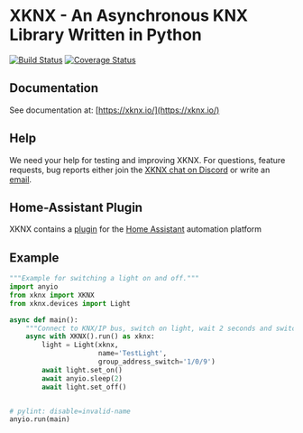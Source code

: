 XKNX - An Asynchronous KNX Library Written in Python
====================================================

[![Build Status](https://travis-ci.org/XKNX/xknx.svg?branch=master)](https://travis-ci.org/XKNX/xknx)
[![Coverage Status](https://coveralls.io/repos/github/XKNX/xknx/badge.svg?branch=master)](https://coveralls.io/github/XKNX/xknx?branch=master)


Documentation
-------------


See documentation at: [https://xknx.io/](https://xknx.io/)

Help
----

We need your help for testing and improving XKNX. For questions, feature requests, bug reports either join the [XKNX chat on Discord](https://discord.gg/EuAQDXU) or write an [email](mailto:xknx@xknx.io).



Home-Assistant Plugin
---------------------

XKNX contains a [plugin](https://xknx.io/home_assistant) for the [Home Assistant](https://home-assistant.io/) automation platform


Example
-------

```python
"""Example for switching a light on and off."""
import anyio
from xknx import XKNX
from xknx.devices import Light

async def main():
    """Connect to KNX/IP bus, switch on light, wait 2 seconds and switch it off again."""
    async with XKNX().run() as xknx:
        light = Light(xknx,
                      name='TestLight',
                      group_address_switch='1/0/9')
        await light.set_on()
        await anyio.sleep(2)
        await light.set_off()


# pylint: disable=invalid-name
anyio.run(main)
```
